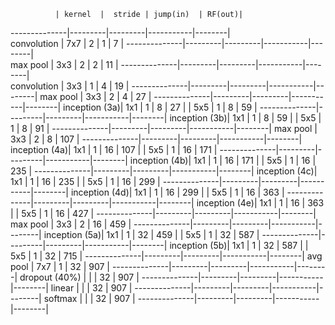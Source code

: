 	          | kernel	|  stride |	jump(in)  |	RF(out)|
--------------|---------|---------|-----------|--------|              
convolution	  | 7x7	    |    2	  |  1	      |  7     |
--------------|---------|---------|-----------|--------|              
max pool 	  | 3x3	    |    2	  |  2	      |  11    | 
--------------|---------|---------|-----------|--------|             
convolution   |	3x3	    |    1	  |  4	      |  19    |
--------------|---------|---------|-----------|--------|
max pool 	  | 3x3	    |    2	  |  4	      |  27    |
--------------|---------|---------|-----------|--------|
inception (3a)|	1x1	    |    1	  |  8	      |  27    |
	          | 5x5	    |    1	  |  8	      |  59    |
--------------|---------|---------|-----------|--------|
inception (3b)|	1x1	    |    1	  |  8	      |  59    |
	          | 5x5	    |    1	  |  8	      |  91    |
--------------|---------|---------|-----------|--------|
max pool	  | 3x3	    |    2    |	8	      |  107   |
--------------|---------|---------|-----------|--------|
inception (4a)|	1x1	    |    1	  |  16	      |  107   |
	          | 5x5	    |    1	  |  16	      |  171   |
--------------|---------|---------|-----------|--------|
inception (4b)| 1x1	    |    1	  |  16	      |  171   |
	          | 5x5	    |    1	  |  16	      |  235   |
--------------|---------|---------|-----------|--------|
inception (4c)| 1x1	    |    1	  |  16	      |  235   |
	          | 5x5	    |    1	  |  16	      |  299   |
--------------|---------|---------|-----------|--------|
inception (4d)|	1x1	    |    1	  |  16	      |  299   |
	          | 5x5	    |    1	  |  16	      |  363   |
--------------|---------|---------|-----------|--------|
inception (4e)|	1x1	    |    1	  |  16	      |  363   |
	          | 5x5	    |    1	  |  16	      |  427   |
--------------|---------|---------|-----------|--------|
max pool 	  | 3x3	    |    2	  |  16	      |  459   |
--------------|---------|---------|-----------|--------|
inception (5a)|	1x1	    |    1	  |  32	      |  459   |
	          | 5x5	    |    1	  |  32	      |  587   |
--------------|---------|---------|-----------|--------|
inception (5b)|	1x1	    |    1	  |  32	      |  587   |
	          | 5x5	    |    1	  |  32	      |  715   |
--------------|---------|---------|-----------|--------|
avg pool 	  | 7x7	    |    1	  |  32	      |  907   |
--------------|---------|---------|-----------|--------|
dropout (40%) |			|         |   32	  |  907   |
--------------|---------|---------|-----------|--------|
linear 		  |	        |         |   32	  |  907   |
--------------|---------|---------|-----------|--------|
softmax		  |	        |         |   32	  |  907   |
--------------|---------|---------|-----------|--------|